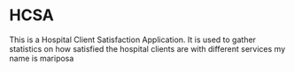 HCSA
====

This is a Hospital Client Satisfaction Application. It is used to gather statistics on how satisfied the hospital clients are with different services 
 my name is mariposa
